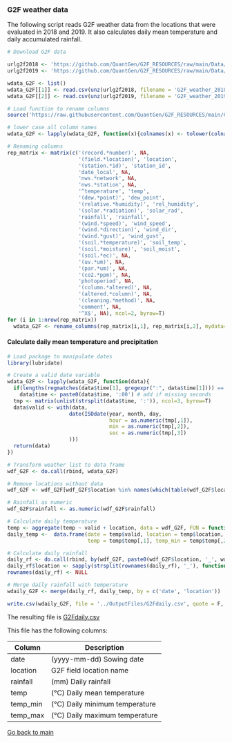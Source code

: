 ### G2F weather data

The following script reads G2F weather data from the locations that were evaluated in 2018 and 2019.
It also calculates daily mean temperature and daily accumulated rainfall.

```r
# Download G2F data

urlg2f2018 <- 'https://github.com/QuantGen/G2F_RESOURCES/raw/main/Data/EnvironmentalCovariates/G2F_weather_2018.csv.zip'
urlg2f2019 <- 'https://github.com/QuantGen/G2F_RESOURCES/raw/main/Data/EnvironmentalCovariates/G2F_weather_2019.csv.zip'

wdata_G2F <- list()
wdata_G2F[[1]] <- read.csv(unz(urlg2f2018, filename = 'G2F_weather_2018.csv'))
wdata_G2F[[2]] <- read.csv(unz(urlg2f2019, filename = 'G2F_weather_2019.csv'))

# Load function to rename columns
source('https://raw.githubusercontent.com/QuantGen/G2F_RESOURCES/main/Code/Functions.R')

# lower case all column names
wdata_G2F <- lapply(wdata_G2F, function(x){colnames(x) <- tolower(colnames(x));x})

# Renaming columns
rep_matrix <- matrix(c('(record.*number)', NA,
                       '(field.*location)', 'location',
                       '(station.*id)', 'station_id',
                       'date_local', NA,
                       'nws.*network', NA,
                       'nws.*station', NA,
                       '^temperature', 'temp',
                       '(dew.*point)', 'dew_point',
                       '(relative.*humidity)', 'rel_humidity',
                       '(solar.*radiation)', 'solar_rad',
                       'rainfall', 'rainfall',
                       '(wind.*speed)', 'wind_speed',
                       '(wind.*direction)', 'wind_dir',
                       '(wind.*gust)', 'wind_gust',
                       '(soil.*temperature)', 'soil_temp',
                       '(soil.*moisture)', 'soil_moist',
                       '(soil.*ec)', NA,
                       '(uv.*um)', NA,
                       '(par.*um)', NA,
                       '(co2.*ppm)', NA,
                       'photoperiod', NA,
                       '(column.*altered)', NA,
                       '(altered.*column)', NA,
                       '(cleaning.*method)', NA,
                       'comment', NA,
                       '^X$', NA), ncol=2, byrow=T)
for (i in 1:nrow(rep_matrix)) 
  wdata_G2F <- rename_columns(rep_matrix[i,1], rep_matrix[i,2], mydata=wdata_G2F)
```

#### Calculate daily mean temperature and precipitation

```r
# Load package to manipulate dates
library(lubridate)

# Create a valid date variable
wdata_G2F <- lapply(wdata_G2F, function(data){
  if(lengths(regmatches(data$time[1], gregexpr(":", data$time[1]))) == 1)
    data$time <- paste0(data$time, ':00') # add if missing seconds
  tmp <- matrix(unlist(strsplit(data$time, ':')), ncol=3, byrow=T)
  data$valid <- with(data,
                    date(ISOdate(year, month, day,
                                 hour = as.numeric(tmp[,1]),
                                 min = as.numeric(tmp[,2]),
                                 sec = as.numeric(tmp[,3])
                    )))
  return(data)
})

# Transform weather list to data frame
wdf_G2F <- do.call(rbind, wdata_G2F)

# Remove locations without data
wdf_G2F <- wdf_G2F[wdf_G2F$location %in% names(which(table(wdf_G2F$location) > 10)),]

# Rainfall as numeric
wdf_G2F$rainfall <- as.numeric(wdf_G2F$rainfall)

# Calculate daily temperature
temp <- aggregate(temp ~ valid + location, data = wdf_G2F, FUN = function(x) c(mean(x, na.rm=T), min(x, na.rm=T), max(x, na.rm=T)))
daily_temp <-  data.frame(date = temp$valid, location = temp$location, 
                          temp = temp$temp[,1], temp_min = temp$temp[,2], temp_max = temp$temp[,3])

# Calculate daily rainfall
daily_rf <- do.call(rbind, by(wdf_G2F, paste0(wdf_G2F$location, '_', wdf_G2F$year), calculate_daily))
daily_rf$location <- sapply(strsplit(rownames(daily_rf), '_'), function(x) x[1])
rownames(daily_rf) <- NULL

# Merge daily rainfall with temperature
wdaily_G2F <- merge(daily_rf, daily_temp, by = c('date', 'location'))

write.csv(wdaily_G2F, file = '../OutputFiles/G2Fdaily.csv', quote = F, row.names = F)
```
The resulting file is [G2Fdaily.csv](https://github.com/QuantGen/G2F_RESOURCES/blob/main/Data/OutputFiles/G2Fdaily.csv)

This file has the following columns:

|Column|Description|
|------|-----------|
|date| (yyyy-mm-dd) Sowing date |
|location| G2F field location name |
|rainfall| (mm) Daily rainfall |
|temp| (°C) Daily mean temperature |
|temp_min| (°C) Daily minimum temperature |
|temp_max| (°C) Daily maximum temperature |


[Go back to main](https://github.com/QuantGen/G2F_RESOURCES)

